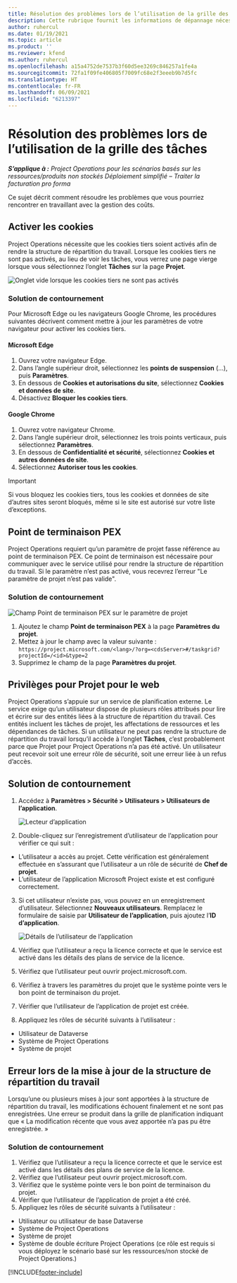 ```yaml
---
title: Résolution des problèmes lors de l’utilisation de la grille des tâches
description: Cette rubrique fournit les informations de dépannage nécessaires lorsque vous travaillez dans la grille des tâches.
author: ruhercul
ms.date: 01/19/2021
ms.topic: article
ms.product: ''
ms.reviewer: kfend
ms.author: ruhercul
ms.openlocfilehash: a15a4752de7537b3f60d5ee3269c846257a1fe4a
ms.sourcegitcommit: 72fa1f09fe406805f7009fc68e2f3eeeb9b7d5fc
ms.translationtype: HT
ms.contentlocale: fr-FR
ms.lasthandoff: 06/09/2021
ms.locfileid: "6213397"
---
```

# <a name="troubleshoot-working-in-the-task-grid"></a>Résolution des problèmes lors de l’utilisation de la grille des tâches 

_**S’applique à :** Project Operations pour les scénarios basés sur les ressources/produits non stockés Déploiement simplifié – Traiter la facturation pro forma_

Ce sujet décrit comment résoudre les problèmes que vous pourriez rencontrer en travaillant avec la gestion des coûts.

## <a name="enable-cookies"></a>Activer les cookies

Project Operations nécessite que les cookies tiers soient activés afin de rendre la structure de répartition du travail. Lorsque les cookies tiers ne sont pas activés, au lieu de voir les tâches, vous verrez une page vierge lorsque vous sélectionnez l’onglet **Tâches** sur la page **Projet**.

![Onglet vide lorsque les cookies tiers ne sont pas activés](media/blankschedule.png)


### <a name="workaround"></a>Solution de contournement
Pour Microsoft Edge ou les navigateurs Google Chrome, les procédures suivantes décrivent comment mettre à jour les paramètres de votre navigateur pour activer les cookies tiers.

#### <a name="microsoft-edge"></a>Microsoft Edge

1. Ouvrez votre navigateur Edge.
2. Dans l’angle supérieur droit, sélectionnez les **points de suspension** (...), puis **Paramètres**.
3. En dessous de **Cookies et autorisations du site**, sélectionnez **Cookies et données de site**.
4. Désactivez **Bloquer les cookies tiers**.

#### <a name="google-chrome"></a>Google Chrome

1. Ouvrez votre navigateur Chrome.
2. Dans l’angle supérieur droit, sélectionnez les trois points verticaux, puis sélectionnez **Paramètres**.
3. En dessous de **Confidentialité et sécurité**, sélectionnez **Cookies et autres données de site**.
4. Sélectionnez **Autoriser tous les cookies**.

> [!IMPORTANT]
> Si vous bloquez les cookies tiers, tous les cookies et données de site d’autres sites seront bloqués, même si le site est autorisé sur votre liste d’exceptions.

## <a name="pex-endpoint"></a>Point de terminaison PEX

Project Operations requiert qu’un paramètre de projet fasse référence au point de terminaison PEX. Ce point de terminaison est nécessaire pour communiquer avec le service utilisé pour rendre la structure de répartition du travail. Si le paramètre n’est pas activé, vous recevrez l’erreur "Le paramètre de projet n’est pas valide". 

### <a name="workaround"></a>Solution de contournement
 ![Champ Point de terminaison PEX sur le paramètre de projet](media/projectparameter.png)

1. Ajoutez le champ **Point de terminaison PEX** à la page **Paramètres du projet**.
2. Mettez à jour le champ avec la valeur suivante : `https://project.microsoft.com/<lang>/?org=<cdsServer>#/taskgrid?projectId=/<id>&type=2`
3. Supprimez le champ de la page **Paramètres du projet**.

## <a name="privileges-for-project-for-the-web"></a>Privilèges pour Projet pour le web

Project Operations s’appuie sur un service de planification externe. Le service exige qu’un utilisateur dispose de plusieurs rôles attribués pour lire et écrire sur des entités liées à la structure de répartition du travail. Ces entités incluent les tâches de projet, les affectations de ressources et les dépendances de tâches. Si un utilisateur ne peut pas rendre la structure de répartition du travail lorsqu’il accède à l’onglet **Tâches**, c’est probablement parce que Projet pour Project Operations n’a pas été activé. Un utilisateur peut recevoir soit une erreur rôle de sécurité, soit une erreur liée à un refus d’accès.


## <a name="workaround"></a>Solution de contournement

1. Accédez à **Paramètres > Sécurité > Utilisateurs > Utilisateurs de l’application**.  

   ![Lecteur d’application](media/applicationuser.jpg)
   
2. Double-cliquez sur l’enregistrement d’utilisateur de l’application pour vérifier ce qui suit :

 - L’utilisateur a accès au projet. Cette vérification est généralement effectuée en s’assurant que l’utilisateur a un rôle de sécurité de **Chef de projet**.
 - L’utilisateur de l’application Microsoft Project existe et est configuré correctement.
 
3. Si cet utilisateur n’existe pas, vous pouvez en un enregistrement d’utilisateur. Sélectionnez **Nouveaux utilisateurs**. Remplacez le formulaire de saisie par **Utilisateur de l’application**, puis ajoutez l’**ID d’application**.

   ![Détails de l’utilisateur de l’application](media/applicationuserdetails.jpg)

4. Vérifiez que l’utilisateur a reçu la licence correcte et que le service est activé dans les détails des plans de service de la licence.
5. Vérifiez que l’utilisateur peut ouvrir project.microsoft.com.
6. Vérifiez à travers les paramètres du projet que le système pointe vers le bon point de terminaison du projet.
7. Vérifier que l’utilisateur de l’application de projet est créée.
8. Appliquez les rôles de sécurité suivants à l’utilisateur :

  - Utilisateur de Dataverse
  - Système de Project Operations
  - Système de projet

## <a name="error-when-updating-the-work-breakdown-structure"></a>Erreur lors de la mise à jour de la structure de répartition du travail

Lorsqu’une ou plusieurs mises à jour sont apportées à la structure de répartition du travail, les modifications échouent finalement et ne sont pas enregistrées. Une erreur se produit dans la grille de planification indiquant que « La modification récente que vous avez apportée n’a pas pu être enregistrée. »

### <a name="workaround"></a>Solution de contournement

1. Vérifiez que l’utilisateur a reçu la licence correcte et que le service est activé dans les détails des plans de service de la licence.
2. Vérifiez que l’utilisateur peut ouvrir project.microsoft.com.
3. Vérifiez que le système pointe vers le bon point de terminaison du projet.
4. Vérifier que l’utilisateur de l’application de projet a été créé.
5. Appliquez les rôles de sécurité suivants à l’utilisateur :
  
  - Utilisateur ou utilisateur de base Dataverse
  - Système de Project Operations
  - Système de projet
  - Système de double écriture Project Operations (ce rôle est requis si vous déployez le scénario basé sur les ressources/non stocké de Project Operations.)


[!INCLUDE[footer-include](../includes/footer-banner.md)]
